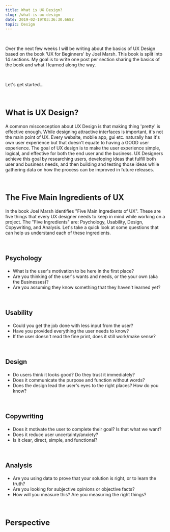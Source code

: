 ```yaml
---
title: What is UX Design?
slug: /what-is-ux-design
date: 2019-02-19T03:36:30.668Z
topic: Design
---
```

<br/>

Over the next few weeks I will be writing about the basics of UX Design based on the book 'UX for Beginners' by Joel Marsh. This book is split into 14 sections. My goal is to write one post per section sharing the basics of the book and what I learned along the way. 

<br/>

Let's get started...

<br/>

<h2 class="subtitle" style="font-size: 1.5rem;">
 What is UX Design?
</h2>

A common misconception about UX Design is that making thing 'pretty' is effective enough. While designing attractive interfaces is important, it's not the main point of UX. Every website, mobile app, gui etc. naturally has it's own user experience but that doesn't equate to having a GOOD user experience. The goal of UX design is to make the user experience simple, logical, and effective for both the end user and the business. UX Designers achieve this goal by researching users, developing ideas that fulfill both user and business needs, and then building and testing those ideas while gathering data on how the process can be improved in future releases. 

<br>  

<h2 class="subtitle" style="font-size: 1.5rem;">
 The Five Main Ingredients of UX
</h2>

In the book Joel Marsh identifies "Five Main Ingredients of UX". These are five things that every UX designer needs to keep in mind while working on a project. The "Five Ingredients" are: Psychology, Usability, Design, Copywriting, and Analysis. Let's take a quick look at some questions that can help us understand each of these ingredients.

<br>

<h3 class="subtitle" style="font-size: 1.25rem;">
Psychology
</h3>

* What is the user's motivation to be here in the first place?
* Are you thinking of the user's wants and needs, or the your own (aka the Businesses)?
* Are you assuming they know something that they haven't learned yet?

<br>

<h3 class="subtitle" style="font-size: 1.25rem;">
Usability
</h3>

* Could you get the job done with less input from the user?
* Have you provided everything the user needs to know?
* If the user doesn't read the fine print, does it still work/make sense?

<br>

<h3 class="subtitle" style="font-size: 1.25rem;">
Design
</h3>

* Do users think it looks good? Do they trust it immediately?
* Does it communicate the purpose and function without words?
* Does the design lead the user's eyes to the right places? How do you know?

<br>

<h3 class="subtitle" style="font-size: 1.25rem;">
Copywriting
</h3>

* Does it motivate the user to complete their goal? Is that what we want?
* Does it reduce user uncertainty/anxiety?
* Is it clear, direct, simple, and functional?

<br>

<h3 class="subtitle" style="font-size: 1.25rem;">
Analysis
</h3>

* Are you using data to prove that your solution is right, or to learn the truth?
* Are you looking for subjective opinions or objective facts?
* How will you measure this? Are you measuring the right things?

<br>

<h2 class="subtitle" style="font-size: 1.5rem;">
 Perspective
</h2>

<br>
